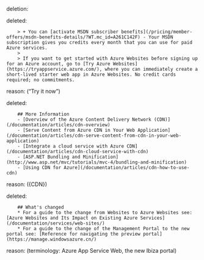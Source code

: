 deletion:

deleted:

		> + You can [activate MSDN subscriber benefits](/pricing/member-offers/msdn-benefits-details/?WT.mc_id=A261C142F) - Your MSDN subscription gives you credits every month that you can use for paid Azure services.
		>
		> If you want to get started with Azure Websites before signing up for an Azure account, go to [Try Azure Websites](https://tryappservice.azure.com/), where you can immediately create a short-lived starter web app in Azure Websites. No credit cards required; no commitments.

reason: (“Try it now”)

deleted:

		## More Information 
		- [Overview of the Azure Content Delivery Network (CDN)](/documentation/articles/cdn-overview)
		- [Serve Content from Azure CDN in Your Web Application](/documentation/articles/cdn-serve-content-from-cdn-in-your-web-application)
		- [Integrate a cloud service with Azure CDN](/documentation/articles/cdn-cloud-service-with-cdn)
		- [ASP.NET Bundling and Minification](http://www.asp.net/mvc/tutorials/mvc-4/bundling-and-minification)
		- [Using CDN for Azure](/documentation/articles/cdn-how-to-use-cdn)

reason: ({CDN})

deleted:

		## What's changed
		* For a guide to the change from Websites to Azure Websites see: [Azure Websites and Its Impact on Existing Azure Services](/documentation/services/web-sites/)
		* For a guide to the change of the Management Portal to the new portal see: [Reference for navigating the preview portal](https://manage.windowsazure.cn/)

reason: (terminology: Azure App Service Web, the new Ibiza portal)

